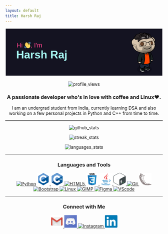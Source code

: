 ```yaml
---
layout: default
title: Harsh Raj
---
```



<p align="center"> <img src="assets/header.png" alt="header.png" /> </p>

<p align="center"> <img src="https://komarev.com/ghpvc/?username=harshraj2717&color=fa418b&style=for-the-badge" alt="profile_views" /> </p>

<h3 align="center">A passionate developer who's in love with coffee and Linux❤️.</h3>

<p align="center"></em>I am an undergrad student from India, currently learning DSA and also working on a few personal projects in Python and C++ from time to time.</p>

---

<p align="center"> <img src="https://github-readme-stats-eight-iota-75.vercel.app/api?username=harshraj2717&theme=radical&show_icons=true" alt="github_stats" width=500> </p>

<p align="center"> <img src="https://github-readme-streak-stats.herokuapp.com/?user=harshraj2717&theme=radical" alt="streak_stats" width=500> </p>

<p align="center"> <img src="https://github-readme-stats-eight-iota-75.vercel.app/api/top-langs/?username=harshraj2717&layout=compact&theme=radical" alt="languages_stats" width=500> </p>

---

<h3 align="center">Languages and Tools</h3>

<p align="center">
<a href="https://www.python.org/" target="_blank" rel="noreferrer"> <img src="https://upload.wikimedia.org/wikipedia/commons/thumb/c/c3/Python-logo-notext.svg/182px-Python-logo-notext.svg.png" alt="Python" title="Python" width="40" height="40"/></a>
<a href="https://en.wikipedia.org/wiki/C_(programming_language)" target="_blank" rel="noreferrer"> <img src="https://raw.githubusercontent.com/devicons/devicon/master/icons/c/c-original.svg" alt="C" title="C" width="40" height="40"/> </a>
<a href="https://en.wikipedia.org/wiki/C%2B%2B" target="_blank" rel="noreferrer"> <img src="https://raw.githubusercontent.com/devicons/devicon/master/icons/cplusplus/cplusplus-original.svg" alt="C++" title="C++" width="40" height="40"/> </a>
<a href="https://developer.mozilla.org/en-US/docs/Web/HTML" target="_blank" rel="noreferrer"> <img src="https://upload.wikimedia.org/wikipedia/commons/thumb/6/61/HTML5_logo_and_wordmark.svg/195px-HTML5_logo_and_wordmark.svg.png" alt="HTML5" title="HTML5" width="40" height="40"/> </a>
<a href="https://developer.mozilla.org/en-US/docs/Web/CSS" target="_blank" rel="noreferrer"> <img src="https://raw.githubusercontent.com/devicons/devicon/master/icons/css3/css3-original-wordmark.svg" alt="CSS3" title="CSS3" width="40" height="40"/> </a>
<a href="https://www.java.com/en/" target="_blank" rel="noreferrer"> <img src="https://raw.githubusercontent.com/devicons/devicon/master/icons/java/java-original.svg" alt="Java" title="Java" width="40" height="40"/> </a>
<a href="https://www.gnu.org/software/bash/" target="_blank" rel="noreferrer"> <img src="assets/logos/bash.png" alt="Bash" title="Bash" width="40" height="40"/> </a>
<a href="https://git-scm.com/" target="_blank" rel="noreferrer"> <img src="https://camo.githubusercontent.com/fbfcb9e3dc648adc93bef37c718db16c52f617ad055a26de6dc3c21865c3321d/68747470733a2f2f7777772e766563746f726c6f676f2e7a6f6e652f6c6f676f732f6769742d73636d2f6769742d73636d2d69636f6e2e737667" alt="Git" title="Git" width="40" height="40"/> </a>
<a href="https://flask.palletsprojects.com/en/2.2.x/" target="_blank" rel="noreferrer"> <img src="assets/logos/flask.png" alt="Flask" title="Flask" width="40" height="40"/> </a>
<a href="https://en.wikipedia.org/wiki/Bootstrap_(front-end_framework)" target="_blank" rel="noreferrer"> <img src="https://upload.wikimedia.org/wikipedia/commons/thumb/b/b2/Bootstrap_logo.svg/182px-Bootstrap_logo.svg.png" alt="Bootstrap" title="Bootstrap" width="40" height="40"/> </a>
<a href="https://en.wikipedia.org/wiki/Linux" target="_blank" rel="noreferrer"> <img src="https://upload.wikimedia.org/wikipedia/commons/thumb/3/35/Tux.svg/225px-Tux.svg.png" alt="Linux" title="Linux" width="40" height="40"/> </a>
<a href="https://www.gimp.org/" target="_blank" rel="noreferrer"> <img src="https://upload.wikimedia.org/wikipedia/commons/thumb/4/45/The_GIMP_icon_-_gnome.svg/182px-The_GIMP_icon_-_gnome.svg.png" alt="GIMP" title="GIMP" width="40" height="40"/> </a>
<a href="https://www.figma.com/" target="_blank" rel="noreferrer"> <img src="https://camo.githubusercontent.com/ed93c2b000a76ceaad1503e7eb9356591b885227e82a36a005b9d3498b303ba5/68747470733a2f2f7777772e766563746f726c6f676f2e7a6f6e652f6c6f676f732f6669676d612f6669676d612d69636f6e2e737667" alt="Figma" title="Figma" width="40" height="40"/> </a>
<a href="https://code.visualstudio.com/" target="_blank" rel="noreferrer"> <img src="https://camo.githubusercontent.com/aa0e4ed5f01fb902f1405feb0a9baa285076a5b981e4323267c6b9977aa1d9fb/68747470733a2f2f7777772e766563746f726c6f676f2e7a6f6e652f6c6f676f732f76697375616c73747564696f5f636f64652f76697375616c73747564696f5f636f64652d69636f6e2e737667" alt="VScode" title="VScode" width="40" height="40"/> </a>
</p>

---

<h3 align="center">Connect with Me</h3>

<p align="center">
<a href="mailto:harshraj2717@gmail.com" target="_blank" rel="noreferrer"> <img src="assets/logos/gmail.png" alt="harshraj2717@gmail.com" title="Mail" width="40" height="40"/> </a>
<a href="https://discordapp.com/users/rtg7041" target="_blank" rel="noreferrer"> <img src="assets/logos/discord.jpg" alt="Discord - RTG#7041" title="Discord - RTG#7041" width="40" height="40"/> </a>
<a href="https://www.instagram.com/harsh_raj2717/" target="_blank" rel="noreferrer"> <img src="https://upload.wikimedia.org/wikipedia/commons/thumb/9/95/Instagram_logo_2022.svg/225px-Instagram_logo_2022.svg.png" alt="Instagram" title="Instagram" width="40" height="40"/> </a>
<a href="https://www.linkedin.com/in/harshraj2717/" target="_blank" rel="noreferrer"> <img src="assets/logos/linkedin.png" alt="LinkedIn" title="LinkedIn" width="40" height="40"/> </a>
